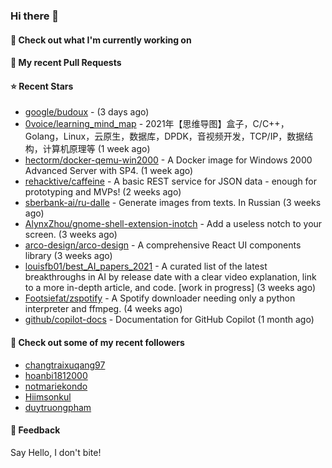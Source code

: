 ### Hi there 👋

#### 👷 Check out what I'm currently working on

#### 🔨 My recent Pull Requests


#### ⭐ Recent Stars

- [google/budoux](https://github.com/google/budoux) -  (3 days ago)
- [0voice/learning_mind_map](https://github.com/0voice/learning_mind_map) - 2021年【思维导图】盒子，C/C&#43;&#43;，Golang，Linux，云原生，数据库，DPDK，音视频开发，TCP/IP，数据结构，计算机原理等 (1 week ago)
- [hectorm/docker-qemu-win2000](https://github.com/hectorm/docker-qemu-win2000) - A Docker image for Windows 2000 Advanced Server with SP4. (1 week ago)
- [rehacktive/caffeine](https://github.com/rehacktive/caffeine) - A basic REST service for JSON data - enough for prototyping and MVPs! (2 weeks ago)
- [sberbank-ai/ru-dalle](https://github.com/sberbank-ai/ru-dalle) - Generate images from texts. In Russian (3 weeks ago)
- [AlynxZhou/gnome-shell-extension-inotch](https://github.com/AlynxZhou/gnome-shell-extension-inotch) - Add a useless notch to your screen. (3 weeks ago)
- [arco-design/arco-design](https://github.com/arco-design/arco-design) - A comprehensive React UI components library (3 weeks ago)
- [louisfb01/best_AI_papers_2021](https://github.com/louisfb01/best_AI_papers_2021) - A  curated list of the latest breakthroughs in AI by release date with a clear video explanation, link to a more in-depth article, and code. [work in progress] (3 weeks ago)
- [Footsiefat/zspotify](https://github.com/Footsiefat/zspotify) - A Spotify downloader needing only a python interpreter and ffmpeg. (4 weeks ago)
- [github/copilot-docs](https://github.com/github/copilot-docs) - Documentation for GitHub Copilot (1 month ago)

#### 👯 Check out some of my recent followers

- [changtraixuqang97](https://github.com/changtraixuqang97)
- [hoanbi1812000](https://github.com/hoanbi1812000)
- [notmariekondo](https://github.com/notmariekondo)
- [Hiimsonkul](https://github.com/Hiimsonkul)
- [duytruongpham](https://github.com/duytruongpham)

#### 💬 Feedback

Say Hello, I don't bite!
